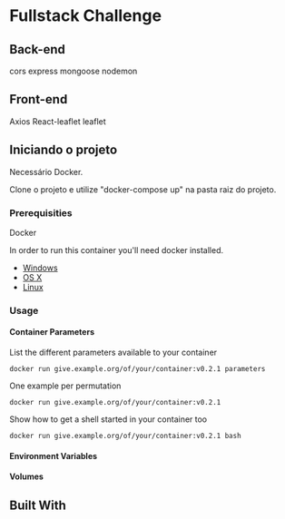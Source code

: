 # Fullstack Challenge

## Back-end
cors
express
mongoose
nodemon

## Front-end
Axios
React-leaflet
leaflet

## Iniciando o projeto

Necessário Docker.

Clone o projeto e utilize "docker-compose up" na pasta raiz do projeto.

### Prerequisities

Docker

In order to run this container you'll need docker installed.

* [Windows](https://docs.docker.com/windows/started)
* [OS X](https://docs.docker.com/mac/started/)
* [Linux](https://docs.docker.com/linux/started/)

### Usage

#### Container Parameters

List the different parameters available to your container

```shell
docker run give.example.org/of/your/container:v0.2.1 parameters
```

One example per permutation 

```shell
docker run give.example.org/of/your/container:v0.2.1
```

Show how to get a shell started in your container too

```shell
docker run give.example.org/of/your/container:v0.2.1 bash
```

#### Environment Variables



#### Volumes

<!-- * `/your/file/location` - File location -->


## Built With

<!-- * List the software v0.1.3
* And the version numbers v2.0.0
* That are in this container v0.3.2 -->
